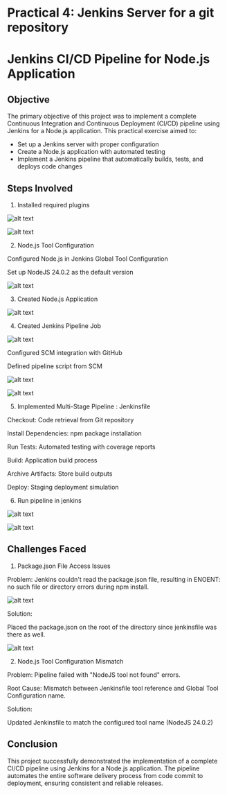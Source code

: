 # Practical 4: Jenkins Server for a git repository

# Jenkins CI/CD Pipeline for Node.js Application

## Objective

The primary objective of this project was to implement a complete Continuous Integration and Continuous Deployment (CI/CD) pipeline using Jenkins for a Node.js application. This practical exercise aimed to:

- Set up a Jenkins server with proper configuration
- Create a Node.js application with automated testing
- Implement a Jenkins pipeline that automatically builds, tests, and deploys code changes

## Steps Involved

1. Installed required plugins

![alt text](assets/plugin.png)

![alt text](assets/plugin2.png)

2. Node.js Tool Configuration

Configured Node.js in Jenkins Global Tool Configuration

Set up NodeJS 24.0.2 as the default version

![alt text](assets/nodejs.png)

3. Created Node.js Application 

![alt text](assets/app.png)

4. Created Jenkins Pipeline Job

![alt text](assets/pipeline.png)

Configured SCM integration with GitHub

Defined pipeline script from SCM

![alt text](assets/repo.png)

![alt text](assets/configure.png)

5. Implemented Multi-Stage Pipeline : Jenkinsfile

Checkout: Code retrieval from Git repository

Install Dependencies: npm package installation

Run Tests: Automated testing with coverage reports

Build: Application build process

Archive Artifacts: Store build outputs

Deploy: Staging deployment simulation

6. Run pipeline in jenkins

![alt text](assets/success.png)

![alt text](assets/success2.png)

##  Challenges Faced

1. Package.json File Access Issues

Problem: Jenkins couldn't read the package.json file, resulting in ENOENT: no such file or directory errors during npm install.

![alt text](assets/error.png)

Solution:

Placed the package.json on the root of the directory since jenkinsfile was there as well.

![alt text](assets/soln.png)

2. Node.js Tool Configuration Mismatch

Problem: Pipeline failed with "NodeJS tool not found" errors.

Root Cause: Mismatch between Jenkinsfile tool reference and Global Tool Configuration name.

Solution:

Updated Jenkinsfile to match the configured tool name (NodeJS 24.0.2)

## Conclusion

This project successfully demonstrated the implementation of a complete CI/CD pipeline using Jenkins for a Node.js application. The pipeline automates the entire software delivery process from code commit to deployment, ensuring consistent and reliable releases.






















